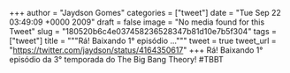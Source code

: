 
+++
author = "Jaydson Gomes"
categories = ["tweet"]
date = "Tue Sep 22 03:49:09 +0000 2009"
draft = false
image = "No media found for this Tweet"
slug = "180520b6c4e037458236528347b81d10e7b5f304"
tags = ["tweet"]
title = """Rá! Baixando 1° episódio ..."""
tweet = true
tweet_url = "https://twitter.com/jaydson/status/4164350617"
+++
Rá! Baixando 1° episódio da 3° temporada do The Big Bang Theory! #TBBT
